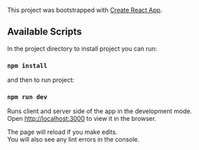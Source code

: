 This project was bootstrapped with [Create React App](https://github.com/facebook/create-react-app).

## Available Scripts

In the project directory
to install project you can run:

### `npm install`

and then to run project:

### `npm run dev`

Runs client and server side of the app in the development mode.<br />
Open [http://localhost:3000](http://localhost:3000) to view it in the browser.

The page will reload if you make edits.<br />
You will also see any lint errors in the console.


